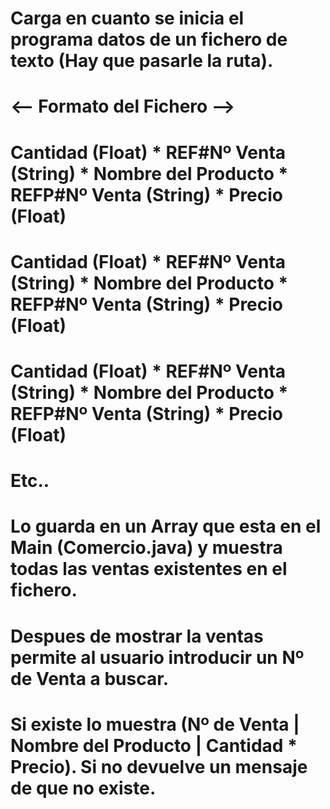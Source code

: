 # Carga en cuanto se inicia el programa datos de un fichero de texto (Hay que pasarle la ruta).
#
# <-- Formato del Fichero -->
# Cantidad (Float) * REF#Nº Venta (String) * Nombre del Producto * REFP#Nº Venta (String) * Precio (Float)
# Cantidad (Float) * REF#Nº Venta (String) * Nombre del Producto * REFP#Nº Venta (String) * Precio (Float)
# Cantidad (Float) * REF#Nº Venta (String) * Nombre del Producto * REFP#Nº Venta (String) * Precio (Float)
# Etc..
#
# Lo guarda en un Array que esta en el Main (Comercio.java) y muestra todas las ventas existentes en el fichero.
#
# Despues de mostrar la ventas permite al usuario introducir un Nº de Venta a buscar.
# Si existe lo muestra (Nº de Venta | Nombre del Producto | Cantidad * Precio). Si no devuelve un mensaje de que no existe.
#
